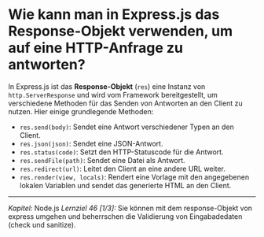 # Wie kann man in Express.js das Response-Objekt verwenden, um auf eine HTTP-Anfrage zu antworten?

In Express.js ist das **Response-Objekt** (`res`) eine Instanz von `http.ServerResponse` und wird vom Framework bereitgestellt, um verschiedene Methoden für das Senden von Antworten an den Client zu nutzen. Hier einige grundlegende Methoden:
  - `res.send(body)`: Sendet eine Antwort verschiedener Typen an den Client.
  - `res.json(json)`: Sendet eine JSON-Antwort.
  - `res.status(code)`: Setzt den HTTP-Statuscode für die Antwort.
  - `res.sendFile(path)`: Sendet eine Datei als Antwort.
  - `res.redirect(url)`: Leitet den Client an eine andere URL weiter.
  - `res.render(view, locals)`: Rendert eine Vorlage mit den angegebenen lokalen Variablen und sendet das generierte HTML an den Client.

---

_Kapitel:_ Node.js
_Lernziel 46 \[1/3\]:_ Sie können mit dem response-Objekt von express umgehen und beherrschen die Validierung von Eingabadedaten (check und sanitize).
